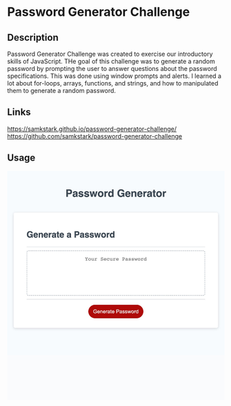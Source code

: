 # Password Generator Challenge

## Description

Password Generator Challenge was created to exercise our introductory skills of JavaScript. THe goal of this challenge was to generate a random password by prompting the user to answer questions about the password specifications. This was done using window prompts and alerts. I learned a lot about for-loops, arrays, functions, and strings, and how to manipulated them to generate a random password.

## Links

https://samkstark.github.io/password-generator-challenge/
https://github.com/samkstark/password-generator-challenge

## Usage

![Screenshot](./password-screenshot.jpg)



